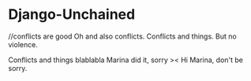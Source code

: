 # Django-Unchained


//conflicts are good
Oh and also conflicts. Conflicts and things.
But no violence. 

Conflicts and things
blablabla Marina did it, sorry ><
Hi Marina, don't be sorry.

